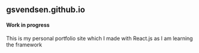 ## gsvendsen.github.io
#### Work in progress

This is my personal portfolio site which I made with React.js as I am learning the framework
